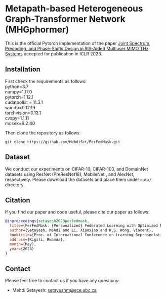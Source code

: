 # Metapath-based Heterogeneous Graph-Transformer Network (MHGphormer)

This is the official Pytorch implementation of the paper [Joint Spectrum, Precoding, and Phase-Shifts Design in RIS-Aided Multiuser MIMO THz Systems](https://openreview.net/pdf?id=hxEIgUXLFF) accepted for publication in ICLR 2023.

## Installation

First check the requirements as follows:\
python=3.7\
numpy=1.17.0\
pytorch=1.12.1\
cudatoolkit = 11.3.1\
wandb=0.12.19\
torchvision=0.13.1\
cvxpy=1.1.11\
mosek=9.2.40

Then clone the repository as follows:
```shell
git clone https://github.com/MehdiSet/PerFedMask.git
```

## Dataset

We conduct our experiments on CIFAR-10, CIFAR-100, and DomainNet datasets using ResNet (PreResNet18), MobileNet , and AlexNet, respectively. Please download the datasets and place them under `data/` directory.


## Citation

If you find our paper and code useful, please cite our paper as follows:
```bibtex
@inproceedings{setayesh2023perfedmask,
  title={PerFedMask: {Personalized} Federated Learning with Optimized Masking Vectors},
  author={Setayesh, Mehdi and Li, Xiaoxiao and W.S. Wong, Vincent},
  booktitle={Proc. of International Conference on Learning Representations (ICLR)},
  address={Kigali, Rwanda},
  month={May},
  year={2023}
}
```

## Contact

Please feel free to contact us if you have any questions:
- Mehdi Setayesh: setayeshm@ece.ubc.ca

